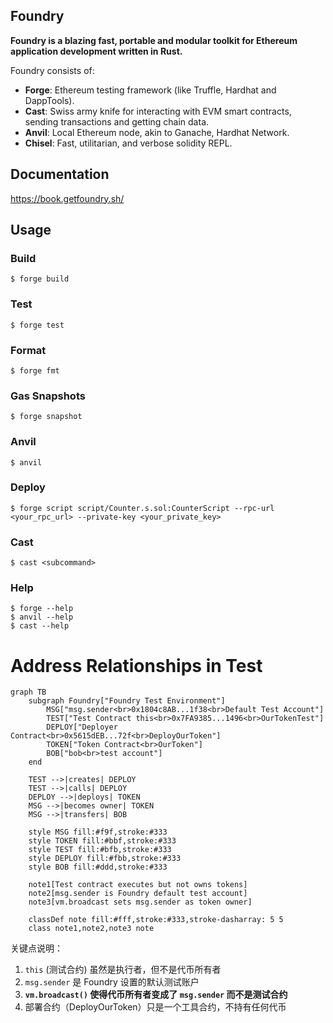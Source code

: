 ## Foundry

**Foundry is a blazing fast, portable and modular toolkit for Ethereum application development written in Rust.**

Foundry consists of:

-   **Forge**: Ethereum testing framework (like Truffle, Hardhat and DappTools).
-   **Cast**: Swiss army knife for interacting with EVM smart contracts, sending transactions and getting chain data.
-   **Anvil**: Local Ethereum node, akin to Ganache, Hardhat Network.
-   **Chisel**: Fast, utilitarian, and verbose solidity REPL.

## Documentation

https://book.getfoundry.sh/

## Usage

### Build

```shell
$ forge build
```

### Test

```shell
$ forge test
```

### Format

```shell
$ forge fmt
```

### Gas Snapshots

```shell
$ forge snapshot
```

### Anvil

```shell
$ anvil
```

### Deploy

```shell
$ forge script script/Counter.s.sol:CounterScript --rpc-url <your_rpc_url> --private-key <your_private_key>
```

### Cast

```shell
$ cast <subcommand>
```

### Help

```shell
$ forge --help
$ anvil --help
$ cast --help
```

# Address Relationships in Test

```mermaid
graph TB
    subgraph Foundry["Foundry Test Environment"]
        MSG["msg.sender<br>0x1804c8AB...1f38<br>Default Test Account"]
        TEST["Test Contract this<br>0x7FA9385...1496<br>OurTokenTest"]
        DEPLOY["Deployer Contract<br>0x5615dEB...72f<br>DeployOurToken"]
        TOKEN["Token Contract<br>OurToken"]
        BOB["bob<br>test account"]
    end

    TEST -->|creates| DEPLOY
    TEST -->|calls| DEPLOY
    DEPLOY -->|deploys| TOKEN
    MSG -->|becomes owner| TOKEN
    MSG -->|transfers| BOB

    style MSG fill:#f9f,stroke:#333
    style TOKEN fill:#bbf,stroke:#333
    style TEST fill:#bfb,stroke:#333
    style DEPLOY fill:#fbb,stroke:#333
    style BOB fill:#ddd,stroke:#333

    note1[Test contract executes but not owns tokens]
    note2[msg.sender is Foundry default test account]
    note3[vm.broadcast sets msg.sender as token owner]

    classDef note fill:#fff,stroke:#333,stroke-dasharray: 5 5
    class note1,note2,note3 note
```

关键点说明：
1. `this` (测试合约) 虽然是执行者，但不是代币所有者
2. `msg.sender` 是 Foundry 设置的默认测试账户
3. **`vm.broadcast()` 使得代币所有者变成了 `msg.sender` 而不是测试合约**
4. 部署合约（DeployOurToken）只是一个工具合约，不持有任何代币
